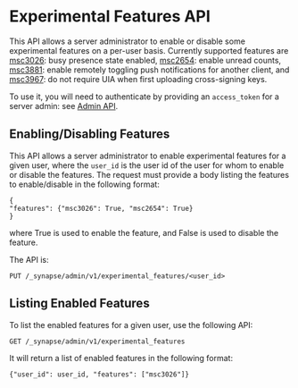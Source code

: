 # Experimental Features API

This API allows a server administrator to enable or disable some experimental features on a per-user
basis. Currently supported features are [msc3026](https://github.com/matrix-org/matrix-spec-proposals/pull/3026): busy 
presence state enabled,  [msc2654](https://github.com/matrix-org/matrix-spec-proposals/pull/2654): enable unread counts,
[msc3881](https://github.com/matrix-org/matrix-spec-proposals/pull/3881): enable remotely toggling push notifications 
for another client, and [msc3967](https://github.com/matrix-org/matrix-spec-proposals/pull/3967): do not require
UIA when first uploading cross-signing keys. 


To use it, you will need to authenticate by providing an `access_token`
for a server admin: see [Admin API](../usage/administration/admin_api/).

## Enabling/Disabling Features

This API allows a server administrator to enable experimental features for a given user, where the
`user_id` is the user id of the user for whom to enable or disable the features. The request must 
provide a body listing the features to enable/disable in the following format:
```
{
"features": {"msc3026": True, "msc2654": True}
}

```
where True is  used to enable the feature, and False is used to disable the feature.


The API is:

```
PUT /_synapse/admin/v1/experimental_features/<user_id>
```

## Listing Enabled Features
 
To list the enabled features for a given user, use the following API:

```
GET /_synapse/admin/v1/experimental_features
```

It will return a list of enabled features in the following format:
```
{"user_id": user_id, "features": ["msc3026"]}
```